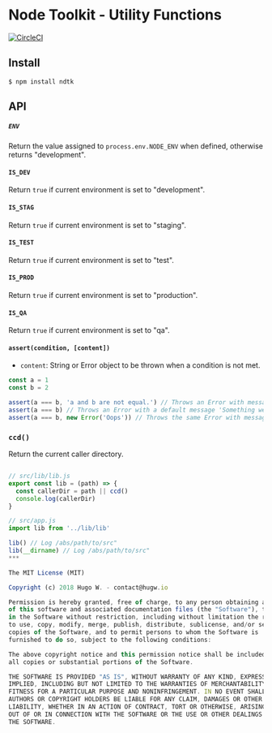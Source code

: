# Node Toolkit - Utility Functions

[![CircleCI](https://circleci.com/gh/hugw/ndtk/tree/master.svg?style=svg&circle-token=a8823c9c34374fe0321d0e958f000db70f4f6119)](https://circleci.com/gh/hugw/ndtk/tree/master)

## Install

```
$ npm install ndtk
```

## API

##### `ENV`

Return the value assigned to `process.env.NODE_ENV` when defined, otherwise returns "development".

#### `IS_DEV`

Return `true` if current environment is set to "development".

#### `IS_STAG`

Return `true` if current environment is set to "staging".

#### `IS_TEST`

Return `true` if current environment is set to "test".

#### `IS_PROD`

Return `true` if current environment is set to "production".

#### `IS_QA`

Return `true` if current environment is set to "qa".

#### `assert(condition, [content])`

- `content`: String or Error object to be thrown when a condition is not met.

```js
const a = 1
const b = 2

assert(a === b, 'a and b are not equal.') // Throws an Error with message 'a and b are not equal.'
assert(a === b) // Throws an Error with a default message 'Something went wrong.'
assert(a === b, new Error('Oops')) // Throws the same Error with message 'Oops'
```

### `ccd()`

Return the current caller directory.

```js

// src/lib/lib.js
export const lib = (path) => {
  const callerDir = path || ccd()
  console.log(callerDir)
}

// src/app.js
import lib from '../lib/lib'

lib() // Log /abs/path/to/src"
lib(__dirname) // Log /abs/path/to/src"
***

The MIT License (MIT)

Copyright (c) 2018 Hugo W. - contact@hugw.io

Permission is hereby granted, free of charge, to any person obtaining a copy
of this software and associated documentation files (the "Software"), to deal
in the Software without restriction, including without limitation the rights
to use, copy, modify, merge, publish, distribute, sublicense, and/or sell
copies of the Software, and to permit persons to whom the Software is
furnished to do so, subject to the following conditions:

The above copyright notice and this permission notice shall be included in
all copies or substantial portions of the Software.

THE SOFTWARE IS PROVIDED "AS IS", WITHOUT WARRANTY OF ANY KIND, EXPRESS OR
IMPLIED, INCLUDING BUT NOT LIMITED TO THE WARRANTIES OF MERCHANTABILITY,
FITNESS FOR A PARTICULAR PURPOSE AND NONINFRINGEMENT. IN NO EVENT SHALL THE
AUTHORS OR COPYRIGHT HOLDERS BE LIABLE FOR ANY CLAIM, DAMAGES OR OTHER
LIABILITY, WHETHER IN AN ACTION OF CONTRACT, TORT OR OTHERWISE, ARISING FROM,
OUT OF OR IN CONNECTION WITH THE SOFTWARE OR THE USE OR OTHER DEALINGS IN
THE SOFTWARE.
